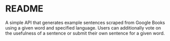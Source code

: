 # README

A simple API that generates example sentences scraped from Google Books using a given word and specified language. Users can additionally vote on the usefulness of a  sentence or submit their own sentence for a given word.
